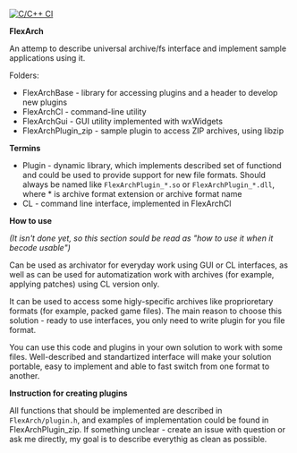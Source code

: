 [![C/C++ CI](https://github.com/a-sakharov/FlexArch/actions/workflows/c-cpp%20commit%20check.yml/badge.svg)](https://github.com/a-sakharov/FlexArch/actions/workflows/c-cpp%20commit%20check.yml)

**FlexArch**

An attemp to describe universal archive/fs interface and implement sample applications using it.

Folders:
- FlexArchBase - library for accessing plugins and a header to develop new plugins
- FlexArchCl - command-line utility
- FlexArchGui - GUI utility implemented with wxWidgets
- FlexArchPlugin_zip - sample plugin to access ZIP archives, using libzip

**Termins**

- Plugin - dynamic library, which implements described set of functiond and could be used to provide support for new file formats. Should always be named like `FlexArchPlugin_*.so` or `FlexArchPlugin_*.dll`, where \* is archive format extension or archive format name
- CL - command line interface, implemented in FlexArchCl

**How to use**

*(It isn't done yet, so this section sould be read as "how to use it when it becode usable")*

Can be used as archivator for everyday work using GUI or CL interfaces, as well as can be used for automatization work with archives (for example, applying patches) using CL version only. 

It can be used to access some higly-specific archives like proprioretary formats (for example, packed game files). The main reason to choose this solution - ready to use interfaces, you only need to write plugin for you file format.

You can use this code and plugins in your own solution to work with some files. Well-described and standartized interface will make your solution portable, easy to implement and able to fast switch from one format to another.

**Instruction for creating plugins**

All functions that should be implemented are described in `FlexArch/plugin.h`, and examples of implementation could be found in FlexArchPlugin_zip. If something unclear - create an issue with question or ask me directly, my goal is to describe everythig as clean as possible.
